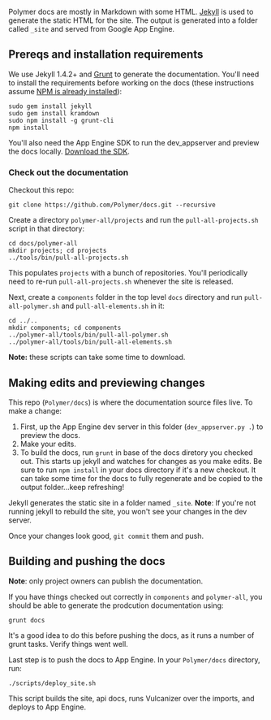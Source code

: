 Polymer docs are mostly in Markdown with some HTML. [Jekyll][jekyll] is used to generate the static HTML for the site. The output is generated into a folder called `_site` and served from Google App Engine.

## Prereqs and installation requirements

We use Jekyll 1.4.2+ and [Grunt][grunt] to generate the documentation. You'll need to install the requirements before working on the docs (these instructions assume [NPM is already installed](http://nodejs.org/download/)):

    sudo gem install jekyll
    sudo gem install kramdown
    sudo npm install -g grunt-cli
    npm install

You'll also need the App Engine SDK to run the dev_appserver and preview the docs locally. [Download the SDK](https://developers.google.com/appengine/downloads).

### Check out the documentation

Checkout this repo:

    git clone https://github.com/Polymer/docs.git --recursive

Create a directory `polymer-all/projects` and run the `pull-all-projects.sh` script in that directory:

    cd docs/polymer-all
    mkdir projects; cd projects
    ../tools/bin/pull-all-projects.sh

This populates `projects` with a bunch of repositories. You'll periodically need to re-run `pull-all-projects.sh` whenever the site is released.

Next, create a `components` folder in the top level `docs` directory and run `pull-all-polymer.sh` and `pull-all-elements.sh` in it:

    cd ../..
    mkdir components; cd components
    ../polymer-all/tools/bin/pull-all-polymer.sh
    ../polymer-all/tools/bin/pull-all-elements.sh

**Note:** these scripts can take some time to download.

## Making edits and previewing changes

This repo (`Polymer/docs`) is where the documentation source files live. To make a change:

1. First, up the App Engine dev server in this folder (`dev_appserver.py .`) to preview the docs.
1. Make your edits.
1. To build the docs, run `grunt` in base of the docs diretory you checked out. This starts up jekyll and watches for changes as you make edits. Be sure to run `npm install` in your docs directory if it's a new checkout. It can take some time for the docs to fully regenerate and be copied to the output folder...keep refreshing!

Jekyll generates the static site in a folder named `_site`. **Note**: If you're not running jekyll to rebuild the site, you won't see your changes in the dev server.

Once your changes look good, `git commit` them and push.

## Building and pushing the docs

**Note**: only project owners can publish the documentation.

If you have things checked out correctly in `components` and `polymer-all`, you should be able to generate the prodcution documentation using:

    grunt docs

It's a good idea to do this before pushing the docs, as it runs a number of grunt tasks. Verify things went well.

Last step is to push the docs to App Engine. In your `Polymer/docs` directory, run:

    ./scripts/deploy_site.sh

This script builds the site, api docs, runs Vulcanizer over the imports, and deploys to App Engine.

[jekyll]: http://jekyllrb.com/
[grunt]: http://gruntjs.com/
